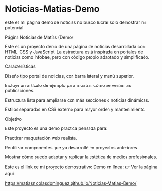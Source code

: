 # Noticias-Matias-Demo
este es mi pagina demo de noticias no busco lucrar solo demostrar mi potencial

Página Noticias de Matías (Demo)

Este es un proyecto demo de una página de noticias desarrollada con HTML, CSS y JavaScript.
La estructura está inspirada en portales de noticias como Infobae, pero con código propio adaptado y simplificado.

Características

Diseño tipo portal de noticias, con barra lateral y menú superior.

Incluye un artículo de ejemplo para mostrar cómo se verían las publicaciones.

Estructura lista para ampliarse con más secciones o noticias dinámicas.

Estilos separados en CSS externo para mayor orden y mantenimiento.

Objetivo

Este proyecto es una demo práctica pensada para:

Practicar maquetación web realista.

Reutilizar componentes que ya desarrollé en proyectos anteriores.

Mostrar cómo puedo adaptar y replicar la estética de medios profesionales.

Este es el link de mi proyecto demostrativo:
Demo en línea:
👉 Ver la página aquí

https://matiasnicolasdominguez.github.io/Noticias-Matias-Demo/

